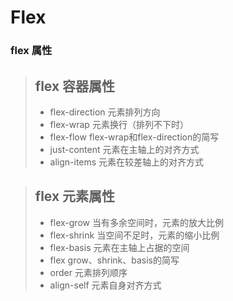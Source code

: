 # Flex
### flex 属性
> ## flex 容器属性
> * flex-direction 元素排列方向
> * flex-wrap 元素换行（排列不下时）
> * flex-flow flex-wrap和flex-direction的简写
> * just-content 元素在主轴上的对齐方式
> * align-items 元素在较差轴上的对齐方式

> ## flex 元素属性
> * flex-grow 当有多余空间时，元素的放大比例
> * flex-shrink 当空间不足时，元素的缩小比例
> * flex-basis 元素在主轴上占据的空间
> * flex grow、shrink、basis的简写
> * order 元素排列顺序
> * align-self 元素自身对齐方式